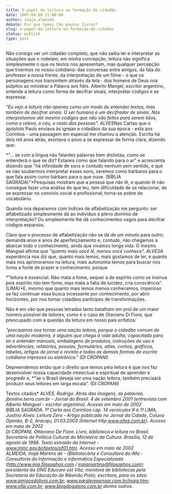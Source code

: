 ```yaml
---
title: O papel da leitura na formação do cidadão
date: 2007-04-08 21:00:00
author: inaja.almeida
debate: Por que lemos tão poucos livros?
slug: o-papel-da-leitura-na-formacao-do-cidadao
status: publish 
type: post
---
```


  
  
Não consigo ver um cidadão completo, que não saiba ler e interpretar as situações que o rodeiam; em minha concepção, leitura não significa simplesmente o que os textos nos apresentam, mas qualquer percepção que tivermos no nosso cotidiano: das conversas entre amigos, da fala do professor a nossa frente, da interpretação de um filme - o que os personagens nos transmitem através da tela - dos homens de Deus nos púlpitos ao ministrar a Palavra aos fiéis. Alberto Mangel, escritor argentino, entende a leitura como forma de decifrar sinais, interpretar códigos e se expressa:  
  
*"Eu vejo a leitura não apenas como um modo de entender textos, mas também de decifrar sinais. O ser humano é um decifrador de sinais. Nós interpretamos até mesmo códigos que não são feitos para serem lidos, como o relevo, o céu, o rosto das pessoas". ALVES*Nas Cartas que o apóstolo Paulo enviava às igrejas e cidadãos da sua época - esta aos Coríntios - uma passagem em especial me chamou a atenção. Escrita há dois mil anos atrás, exortava o povo a se expressar de forma clara, dizendo que:   
  
*"... se com a língua não falardes palavras bem distintas, como se entenderá o que se diz? Estareis como que falando para o ar" e acrescenta dizendo que "há infinidade de sons e contudo nenhum sem sentido, e que se não soubermos interpretar esses sons, seremos como bárbaros para o que fala assim como bárbaro para o que ouve. (BÍBLIA SAGRADA)"*Pesquisas mostram que a pessoa que não lê, e quando lê não consegue fazer uma análise do que leu, tem dificuldade de se relacionar, de se expressar no convívio social e profissional; torna-se pobre de vocabulário.   
  
  
Quando nos deparamos com índices de alfabetização me pergunto: ser alfabetizado simplesmente dá ao indivíduo o pleno domínio de interpretação? Ou simplesmente lhe dá conhecimentos vagos para decifrar códigos esparsos.  
  
  
Claro que o processo de alfabetização não se dá de um minuto para outro; demanda anos e anos de aperfeiçoamento e, contudo, não chegamos a abarcar todo o conhecimento, ainda que vivamos longa vida. O mesmo Manguel afirma que *"quanto mais você lê, menos você conhece". ALVES*A experiência nos diz que, quanto mais lemos, mais gostamos de ler, e quanto mais nos aprimoramos na leitura, mais autonomia temos para buscar nos livros a fonte de prazer e conhecimento, porque   
  
*"leitura é essencial. Não mata a fome, sequer a de espírito como se insinua pois espírito não tem fome, mas mata a falta de lucidez, cria consciência".(LIMA)*E, mesmo que quanto mais lemos menos conhecemos, imperioso se faz continuar essa busca incessante por conhecimento, por abrir horizontes, por nos tornar cidadãos partícipes de transformações.   
  
  
Não é em vão que pessoas letradas tanto batalham em prol de um maior número possível de leitores, como é o caso de Otaviano Di Fiore, que preocupado com a questão da leitura em nosso país enfatiza:   
  
*"precisamos nos tornar uma nação leitora, porque o cidadão comum de uma nação moderna, é alguém que chega à vida adulta, capacitado para ler e entender manuais, embalagens de produtos, instruções de uso e advertências, relatórios, poesias, formulários, atlas, contos, gráficos, tabelas, artigos de jornal e revista e todas as demais formas da escrita cotidiana impressa ou eletrônica." (DI CROPANI)*   
  
  
Depreendemos então que o direito que temos pela leitura é que nos faz desenvolver nossa capacidade intelectual e espiritual de aprender e progredir e, *"se o Brasil deseja ser uma nação leitora, também precisará produzir seus leitores em larga escala". (DI CROPANI)  
  
  
Textos citados* *ALVES, Rodrigo. Atrás das imagens, as palavras. jbonline.terra.com.br - Jornal do Brasil. 4 de setembro 2001 (entrevista com Alberto Manguel - escritor argentino). Acesso em maio de 2002  
BÍBLIA SAGRADA. 1ª Carta aos Coríntios cap. 14 versículos 9 à 11 LIMA, Justino Alves: Leitura Zero - Artigo publicado no Jornal da Cidade, Coluna Opinião, B-2, Aracaju, 01.03.2003 (Internet http:www.ofag.com.br). Acesso em maio de 2002   
DI CROPANI, Ottaviano De Fiore. Livro, biblioteca e leitura no Brasil. Secretário de Política Cultural do Ministério da Cultura. Brasília, 12 de agosto de 1998. Texto extraído da Internet - www.minc.gov.br/textos/of01.htm. Acesso em maio de 2002   
ALMEIDA, Inajá Martins de - (Bibliotecária e Consultora da iMa - Consultoria da Informação e Informática Especializada (http://www.ima.filosophos.com / inajamartins@filosophos.com); presidenta da ONG Educare est Vita; monitora de bibliotecas pela Secretaria da Educação de Ribeirão Preto; escritora, para os sites: www.amigosdolivro.com.br; www.paralerepensar.com.br/inaja.htm; www.ofaj.com.br; www.blogdogaleno.com.br dentre outros.* 


